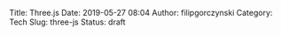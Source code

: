 Title: Three.js
Date: 2019-05-27 08:04
Author: filipgorczynski
Category: Tech
Slug: three-js
Status: draft


